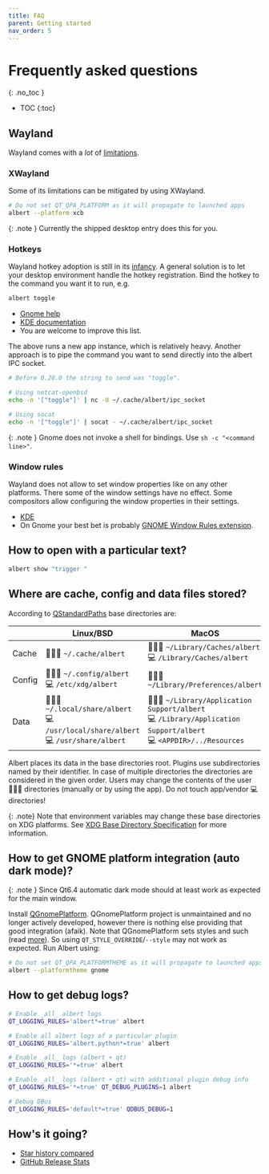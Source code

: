 ```yaml
---
title: FAQ
parent: Getting started
nav_order: 5
---
```


# Frequently asked questions
{: .no_toc }

- TOC
{:toc}


## Wayland

Wayland comes with a _lot_ of [limitations](https://gist.github.com/probonopd/9feb7c20257af5dd915e3a9f2d1f2277).


### XWayland

Some of its limitations can be mitigated by using XWayland.

```bash
# Do not set QT_QPA_PLATFORM as it will propagate to launched apps
albert --platform xcb
```

{: .note }
Currently the shipped desktop entry does this for you.


### Hotkeys

Wayland hotkey adoption is still in its [infancy](https://dec05eba.com/2024/03/29/wayland-global-hotkeys-shortcut-is-mostly-useless/).
A general solution is to let your desktop environment handle the hotkey registration.
Bind the hotkey to the command you want it to run, e.g. 

```bash 
albert toggle
```

- [Gnome help](https://help.gnome.org/users/gnome-help/stable/keyboard-shortcuts-set.html.en)
- [KDE documentation](https://docs.kde.org/stable5/en/khelpcenter/fundamentals/shortcuts.html)
- You are welcome to improve this list. 

The above runs a new app instance, which is relatively heavy.
Another approach is to pipe the command you want to send directly into the albert IPC socket.

```bash
# Before 0.28.0 the string to send was "toggle".

# Using netcat-openbsd
echo -n '["toggle"]' | nc -U ~/.cache/albert/ipc_socket

# Using socat
echo -n '["toggle"]' | socat - ~/.cache/albert/ipc_socket
```

{: .note }
Gnome does not invoke a shell for bindings. Use ```sh -c "<command line>"```.


### Window rules

Wayland does not allow to set window properties like on any other platforms.
There some of the window settings have no effect.
Some compositors allow configuring the window properties in their settings.

- [KDE](https://docs.kde.org/stable5/en/kwin/kcontrol/windowspecific/index.html)
- On Gnome your best bet is probably [GNOME Window Rules extension](https://help.gnome.org/users/gnome-help/stable/windows-properties.html.en).

## How to open with a particular text?

```bash
albert show "trigger "
```

## Where are cache, config and data files stored?

According to [QStandardPaths](https://doc.qt.io/qt-6/qstandardpaths.html#StandardLocation-enum) base directories are:

|           | Linux/BSD                                                                                | MacOS                                                                                                                    |
|-----------|------------------------------------------------------------------------------------------|--------------------------------------------------------------------------------------------------------------------------|
| Cache | 👨🏼‍💻 `~/.cache/albert`                                                                | 👨🏼‍💻 `~/Library/Caches/albert`<br>💻 `/Library/Caches/albert`                                                         |
| Config | 👨🏼‍💻 `~/.config/albert`<br>💻 `/etc/xdg/albert`                                       | 👨🏼‍💻 `~/Library/Preferences/albert`                                                                                   |
| Data      | 👨🏼‍💻 `~/.local/share/albert`<br>💻 `/usr/local/share/albert`<br>💻 `/usr/share/albert` | 👨🏼‍💻 `~/Library/Application Support/albert`<br>💻 `/Library/Application Support/albert`<br>💻 `<APPDIR>/../Resources` |

Albert places its data in the base directories root.
Plugins use subdirectories named by their identifier.
In case of multiple directories the directories are considered in the given order. 
Users may change the contents of the user 👨🏼‍💻 directories (manually or by using the app).
Do not touch app/vendor 💻 directories!

{: .note}
Note that environment variables may change these base directories on XDG platforms.
See [XDG Base Directory Specification](https://specifications.freedesktop.org/basedir-spec/latest/index.html) for more information.
  

## How to get GNOME platform integration (auto dark mode)?

{: .note }
Since Qt6.4 automatic dark mode should at least work as expected for the main window.

Install [QGnomePlatform](https://github.com/FedoraQt/QGnomePlatform).
QGnomePlatform project is unmaintained and no longer actively developed, however there is nothing else providing that good integration (afaik).
Note that QGnomePlatform sets styles and such (read [more](https://jgrulich.cz/2023/03/08/explained-qgnomeplatform-and-adwaita-qt/#QGnomePlatform)).
So using `QT_STYLE_OVERRIDE`/`--style` may not work as expected. Run Albert using:

```bash
# Do not set QT_QPA_PLATFORMTHEME as it will propagate to launched apps
albert --platformtheme gnome
```


## How to get debug logs?

```bash
# Enable _all_ albert logs
QT_LOGGING_RULES='albert*=true' albert

# Enable all albert logs of a particular plugin
QT_LOGGING_RULES='albert.python*=true' albert

# Enable _all_ logs (albert + qt)
QT_LOGGING_RULES='*=true' albert

# Enable _all_ logs (albert + qt) with additional plugin debug info
QT_LOGGING_RULES='*=true' QT_DEBUG_PLUGINS=1 albert

# Debug DBus
QT_LOGGING_RULES='default*=true' QDBUS_DEBUG=1 
```


## How's it going?

- [Star history compared](https://star-history.com/#albertlauncher/albert&cerebroapp/cerebro&Ulauncher/Ulauncher&davatorium/rofi&Date)
- [GitHub Release Stats](https://tooomm.github.io/github-release-stats/?username=albertlauncher&repository=albert)
